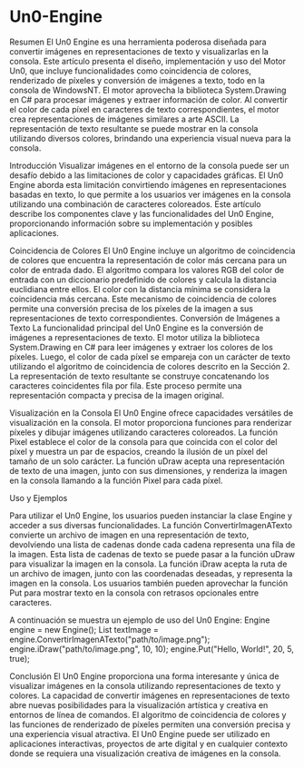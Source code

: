 # Un0-Engine
Resumen
El Un0 Engine es una herramienta poderosa diseñada para convertir imágenes en representaciones de texto y visualizarlas en la consola. Este artículo presenta el diseño, implementación y uso del Motor Un0, que incluye funcionalidades como coincidencia de colores, renderizado de píxeles y conversión de imágenes a texto, todo en la consola de WindowsNT. El motor aprovecha la biblioteca System.Drawing en C# para procesar imágenes y extraer información de color. Al convertir el color de cada píxel en caracteres de texto correspondientes, el motor crea representaciones de imágenes similares a arte ASCII. La representación de texto resultante se puede mostrar en la consola utilizando diversos colores, brindando una experiencia visual nueva para la consola.

Introducción
Visualizar imágenes en el entorno de la consola puede ser un desafío debido a las limitaciones de color y capacidades gráficas. El Un0 Engine aborda esta limitación convirtiendo imágenes en representaciones basadas en texto, lo que permite a los usuarios ver imágenes en la consola utilizando una combinación de caracteres coloreados. Este artículo describe los componentes clave y las funcionalidades del Un0 Engine, proporcionando información sobre su implementación y posibles aplicaciones.

Coincidencia de Colores
El Un0 Engine incluye un algoritmo de coincidencia de colores que encuentra la representación de color más cercana para un color de entrada dado. El algoritmo compara los valores RGB del color de entrada con un diccionario predefinido de colores y calcula la distancia euclidiana entre ellos. El color con la distancia mínima se considera la coincidencia más cercana. Este mecanismo de coincidencia de colores permite una conversión precisa de los píxeles de la imagen a sus representaciones de texto correspondientes.
Conversión de Imágenes a Texto
La funcionalidad principal del Un0 Engine es la conversión de imágenes a representaciones de texto. El motor utiliza la biblioteca System.Drawing en C# para leer imágenes y extraer los colores de los píxeles. Luego, el color de cada píxel se empareja con un carácter de texto utilizando el algoritmo de coincidencia de colores descrito en la Sección 2. La representación de texto resultante se construye concatenando los caracteres coincidentes fila por fila. Este proceso permite una representación compacta y precisa de la imagen original.

Visualización en la Consola
El Un0 Engine ofrece capacidades versátiles de visualización en la consola. El motor proporciona funciones para renderizar píxeles y dibujar imágenes utilizando caracteres coloreados. La función Pixel establece el color de la consola para que coincida con el color del píxel y muestra un par de espacios, creando la ilusión de un píxel del tamaño de un solo carácter. La función uDraw acepta una representación de texto de una imagen, junto con sus dimensiones, y renderiza la imagen en la consola llamando a la función Pixel para cada píxel.

Uso y Ejemplos

Para utilizar el Un0 Engine, los usuarios pueden instanciar la clase Engine y acceder a sus diversas funcionalidades. La función ConvertirImagenATexto convierte un archivo de
imagen en una representación de texto, devolviendo una lista de cadenas donde cada cadena representa una fila de la imagen. Esta lista de cadenas de texto se puede pasar a la función uDraw para visualizar la imagen en la consola. 
La función iDraw acepta la ruta de un archivo de imagen, junto con las coordenadas deseadas, y representa la imagen en la consola. Los usuarios también pueden aprovechar la función Put para mostrar texto en la consola con retrasos opcionales entre caracteres.

A continuación se muestra un ejemplo de uso del Un0 Engine:
Engine engine = new Engine();
List<string> textImage = engine.ConvertirImagenATexto("path/to/image.png");
engine.iDraw("path/to/image.png", 10, 10);
engine.Put("Hello, World!", 20, 5, true);


Conclusión
El Un0 Engine proporciona una forma interesante y única de visualizar imágenes en la consola utilizando representaciones de texto y colores. La capacidad de convertir imágenes en representaciones de texto abre nuevas posibilidades para la visualización artística y creativa en entornos de línea de comandos. El algoritmo de coincidencia de colores y las funciones de renderizado de píxeles permiten una conversión precisa y una experiencia visual atractiva. El Un0 Engine puede ser utilizado en aplicaciones interactivas, proyectos de arte digital y en cualquier contexto donde se requiera una visualización creativa de imágenes en la consola.
